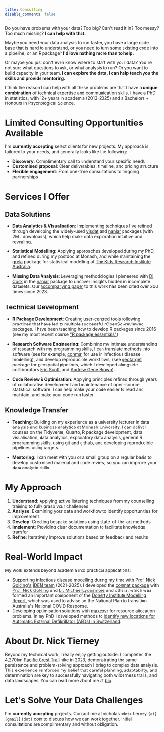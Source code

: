 ```yaml
---
title: Consulting
disable_comments: false
---
```


Do you have problems with your data? Too big? Can't read it in? Too messy? Too much missing? **I can help with that.**

Maybe you need your data analysis to run faster, you have a large code base that is hard to understand, or you need to turn some existing code into a pipeline, or an R package? **I'd love nothing more than to help.**

Or maybe you just don't even know where to start with your data? You're not sure what questions to ask, or what analysis to run? Or you want to build capacity in your team. **I can explore the data, I can help teach you the skills and provide mentoring.**

I think the reason I can help with all these problems are that I have a **unique combination** of technical expertise and communication skills. I have a PhD in statistics, with 12+ years in academia (2013-2025) and a Bachelors + Honours in Psychological Science.

# Limited Consulting Opportunities Available

I'm **currently accepting** select clients for new projects. My approach is tailored to your needs, and generally looks like the following:

- **Discovery**: Complimentary call to understand your specific needs
- **Customised proposal**: Clear deliverables, timeline, and pricing structure
- **Flexible engagement**: From one-time consultations to ongoing partnerships

# Services I Offer

## Data Solutions

- **Data Analytics & Visualisation**: Implementing techniques I've refined through developing the widely-used [visdat](https://github.com/ropensci/visdat) and [naniar](https://github.com/njtierney/naniar) packages (with 2M+ downloads), which help make data exploration intuitive and revealing.

- **Statistical Modelling**: Applying approaches developed during my PhD, and refined during my postdoc at Monash, and while maintaining the [greta](https://github.com/greta-dev/greta) package for statistical modelling at [The Kids Research Institute Australia](https://www.thekids.org.au/).

- **Missing Data Analysis**: Leveraging methodologies I pioneered with [Di Cook](https://www.dicook.org/) in the [naniar](https://github.com/njtierney/naniar) package to uncover insights hidden in incomplete datasets. Our [accompanying paper](https://www.jstatsoft.org/article/view/v105i07) to this work has been cited over 200 times since 2023.

## Technical Development

- **R Package Development**: Creating user-centred tools following practices that have led to multiple successful rOpenSci-reviewed packages. I have been teaching how to develop R packages since 2016 (see my most recent course ["R package essentials"](https://rpkgess.njtierney.com/))

- **Research Software Engineering**: Combining my intimate understanding of research with my programming skills, I can translate methods into software (see for example, [conmat](https://github.com/idem-lab/conmat) for use in infectious disease modelling), and develop reproducible workflows, (see [geotarget](https://github.com/njtierney/geotarget) package for geospatial pipelines, which I developed alongside collaborators [Eric Scott](https://ericrscott.com/), and [Andrew Gene Brown](https://humus.rocks/)).

- **Code Review & Optimisation**: Applying principles refined through years of collaborative development and maintenance of open-source statistical software. I can help make your code easier to read and maintain, and make your code run faster.

## Knowledge Transfer

- **Teaching**: Building on my experience as a university lecturer in data analysis and business analytics at Monash University. I can deliver courses on the Tidyverse, Quarto, R package development, data visualisation, data analytics, exploratory data analysis, general R programming skills, using git and github, and developing reproducible pipelines using targets.

- **Mentoring**: I can meet with you or a small group on a regular basis to develop customised material and code review, so you can improve your data analytic skills.

# My Approach

1. **Understand**: Applying active listening techniques from my counselling training to fully grasp your challenges
2. **Analyse**: Examining your data and workflow to identify opportunities for improvement
3. **Develop**: Creating bespoke solutions using state-of-the-art methods
4. **Implement**: Providing clear documentation to facilitate knowledge transfer
5. **Refine**: Iteratively improve solutions based on feedback and results

# Real-World Impact

My work extends beyond academia into practical applications:

- Supporting infectious disease modelling during my time with [Prof. Nick Golding's](https://www.thekids.org.au/contact-us/our-people/g/nick-golding/) [IDEM team](https://www.thekids.org.au/our-research/brain-and-behaviour/child-health-analytics-research-program/infectious-disease-ecology-and-modelling/) (2021-2025). I developed the [conmat package](https://github.com/idem-lab/conmat) with [Prof. Nick Golding](https://www.thekids.org.au/contact-us/our-people/g/nick-golding/) and [Dr. Michael Lydeamore](https://www.michaellydeamore.com/) and others, which was formed an important component of the [Doherty Institute Modelling Report](https://www.doherty.edu.au/our-work/institute-themes/viral-infectious-diseases/covid-19/covid-19-modelling/modelling), which was used to advise on the National Plan to transition Australia's National COVID Response.
- Developing optimisation solutions with [maxcovr](https://github.com/njtierney/maxcovr) for resource allocation problems. In my PhD I developed methods to [identify new locations for Automatic External Defibrillator (AEDs) in Switzerland](https://www.sciencedirect.com/science/article/pii/S0300957218300650).

# About Dr. Nick Tierney

Beyond my technical work, I really enjoy getting outside. I completed the 4,270km [Pacific Crest Trail](https://en.wikipedia.org/wiki/Pacific_Crest_Trail) hike in 2023, demonstrating the same persistence and problem-solving approach I bring to complex data analysis. This experience reinforced my belief that careful planning, adaptability, and determination are key to successfully navigating both wilderness trails, and data landscapes. You can read more about me at [bio](https://www.njtierney.com/bio/).

# Let's Solve Your Data Challenges

I'm **currently accepting** projects. Contact me at nicholas `<dot>` tierney `{at}` `[gmail]` `(dot)` com to discuss how we can work together. Initial consultations are complimentary and without obligation.
